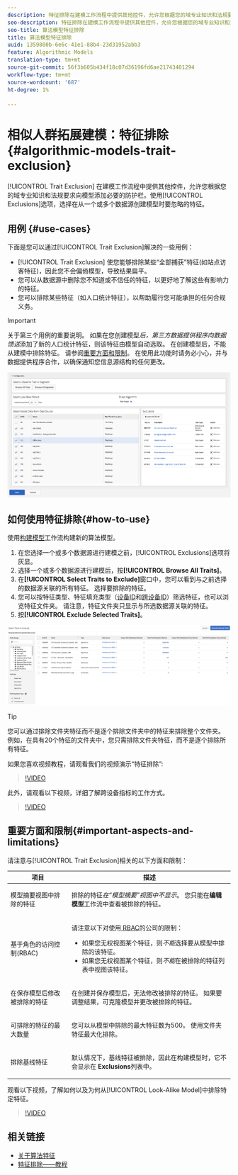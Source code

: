 ```yaml
---
description: 特征排除在建模工作流程中提供其他控件，允许您根据您的域专业知识和法规要求向模型添加必要的防护栏。 使用“排除”选项，在从一个或多个数据源创建模型时选择要忽略的特征。
seo-description: 特征排除在建模工作流程中提供其他控件，允许您根据您的域专业知识和法规要求向模型添加必要的防护栏。 使用“排除”选项，在从一个或多个数据源创建模型时选择要忽略的特征。
seo-title: 算法模型特征排除
title: 算法模型特征排除
uuid: 1359800b-6e6c-41e1-88b4-23d31952abb3
feature: Algorithmic Models
translation-type: tm+mt
source-git-commit: 56f3b605b434f18c07d36196fd6ae21743401294
workflow-type: tm+mt
source-wordcount: '687'
ht-degree: 1%

---
```



# 相似人群拓展建模：特征排除 {#algorithmic-models-trait-exclusion}

[!UICONTROL Trait Exclusion] 在建模工作流程中提供其他控件，允许您根据您的域专业知识和法规要求向模型添加必要的防护栏。使用[!UICONTROL Exclusions]选项，选择在从一个或多个数据源创建模型时要忽略的特征。

## 用例 {#use-cases}

下面是您可以通过[!UICONTROL Trait Exclusion]解决的一些用例：

* [!UICONTROL Trait Exclusion] 使您能够排除某些“全部捕获”特征(如站点访客特征)，因此您不会偏倚模型，导致结果扁平。
* 您可以从数据源中删除您不知道或不信任的特征，以更好地了解这些有影响力的特征。
* 您可以排除某些特征（如人口统计特征），以帮助履行您可能承担的任何合规义务。

>[!IMPORTANT]
>
>关于第三个用例的重要说明。 如果在您创建模型&#x200B;*后，第三方数据提供程序向数据馈送*&#x200B;添加了新的人口统计特征，则该特征由模型自动选取。 在创建模型后，不能从建模中排除特征。 请参阅[重要方面和限制](../../features/algorithmic-models/trait-exclusion-algo-models.md#important-aspects-and-limitations)。 在使用此功能时请务必小心，并与数据提供程序合作，以确保通知您信息源结构的任何更改。

![](assets/lam_exclude_traits.png)

## 如何使用特征排除{#how-to-use}

使用[构建模型](../../features/algorithmic-models/create-model.md#build-model)工作流构建新的算法模型。

1. 在您选择一个或多个数据源进行建模之前，[!UICONTROL Exclusions]选项将灰显。
2. 选择一个或多个数据源进行建模后，按&#x200B;**[!UICONTROL Browse All Traits]**。
3. 在&#x200B;**[!UICONTROL Select Traits to Exclude]**&#x200B;窗口中，您可以看到与之前选择的数据源关联的所有特征。 选择要排除的特征。
4. 您可以按特征类型、特征填充类型（[设备ID](../../reference/ids-in-aam.md)和[跨设备ID](../../reference/ids-in-aam.md)）筛选特征，也可以浏览特征文件夹。 请注意，特征文件夹只显示与所选数据源关联的特征。
5. 按&#x200B;**[!UICONTROL Exclude Selected Traits]**。

![特征排除](assets/trait-exclusions-browse-traits.png)

>[!TIP]
>
>您可以通过排除文件夹特征而不是逐个排除文件夹中的特征来排除整个文件夹。 例如，在具有20个特征的文件夹中，您只需排除文件夹特征，而不是逐个排除所有特征。

如果您喜欢视频教程，请观看我们的视频演示“特征排除”:

>[!VIDEO](https://video.tv.adobe.com/v/25569/?quality=12)

此外，请观看以下视频，详细了解跨设备指标的工作方式。

>[!VIDEO](https://video.tv.adobe.com/v/33445/?quality=12)

## 重要方面和限制{#important-aspects-and-limitations}

请注意与[!UICONTROL Trait Exclusion]相关的以下方面和限制：

<table id="table_BA5C3545BC9E4717BD567B00C803AA53"> 
 <thead> 
  <tr> 
   <th colname="col1" class="entry"> 项目 </th> 
   <th colname="col2" class="entry"> 描述 </th>
  </tr> 
 </thead>
 <tbody> 
  <tr> 
   <td colname="col1"> <p>模型摘要视图中排除的特征 </p> </td>
   <td colname="col2"> <p>排除的特征<i>在“模型摘要”视图中不显示</i>。 您只能在<b><span class="uicontrol">编辑模型</span></b>工作流中查看被排除的特征。 </p> </td>
  </tr> 
  <tr> 
   <td colname="col1"> <p>基于角色的访问控制(RBAC) </p> </td>
   <td colname="col2"> <p>请注意以下对使用<a href="../../features/administration/administration-overview.md#administration"> RBAC</a>的公司的限制： </p> <p>
     <ul id="ul_38A4056C235B428C822EA4A353893786"> 
      <li id="li_2624FB35581F4807B8530910D63FFDBF">如果您无权视图某个特征，则<i>不能</i>选择要从模型中排除的该特征。 </li>
      <li id="li_3FD7A12AAAA8462EA84A760C05F20379">如果您无权视图某个特征，则<i>不能</i>在被排除的特征列表中视图该特征。 </li>
     </ul> </p> </td>
  </tr> 
  <tr> 
   <td colname="col1"> <p>在保存模型后修改被排除的特征 </p> </td>
   <td colname="col2"> <p>在创建并保存模型后，无法修改被排除的特征。 如果要调整结果，可克隆模型并更改被排除的特征。 </p> </td>
  </tr> 
  <tr> 
   <td colname="col1"> <p>可排除的特征的最大数量 </p> </td>
   <td colname="col2"> <p>您可以从模型中排除的最大特征数为500。 使用文件夹特征最大化排除。 </p> </td>
  </tr> 
  <tr> 
   <td colname="col1"> <p>排除基线特征 </p> </td>
   <td colname="col2"> <p>默认情况下，基线特征被排除，因此在构建模型时，它不会显示在<b><span class="uicontrol"> Exclusions</span></b>列表中。 </p> </td>
  </tr>
 </tbody>
</table>

观看以下视频，了解如何以及为何从[!UICONTROL Look-Alike Model]中排除特定特征。

>[!VIDEO](https://video.tv.adobe.com/v/25569/)

## 相关链接

* [关于算法特征](/help/using/features/algorithmic-models/understanding-models.md)
* [特征排除——教程](https://helpx.adobe.com/audience-manager/kt/using/excluding-traits-look-alike-model-feature-video-use.html)